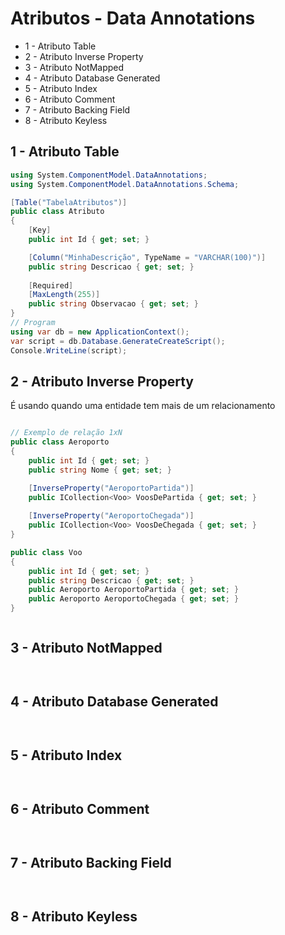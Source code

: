 # Atributos - Data Annotations

* 1 - Atributo Table
* 2 - Atributo Inverse Property
* 3 - Atributo NotMapped
* 4 - Atributo Database Generated
* 5 - Atributo Index
* 6 - Atributo Comment
* 7 - Atributo Backing Field
* 8 - Atributo Keyless


## 1 - Atributo Table
```C#
using System.ComponentModel.DataAnnotations;
using System.ComponentModel.DataAnnotations.Schema;

[Table("TabelaAtributos")]
public class Atributo
{
    [Key] 
    public int Id { get; set; }

    [Column("MinhaDescrição", TypeName = "VARCHAR(100)")]
    public string Descricao { get; set; }
    
    [Required]
    [MaxLength(255)]
    public string Observacao { get; set; }
}
// Program
using var db = new ApplicationContext();
var script = db.Database.GenerateCreateScript();
Console.WriteLine(script);
```


## 2 - Atributo Inverse Property

É usando quando uma entidade tem mais de um relacionamento

```C#

// Exemplo de relação 1xN
public class Aeroporto
{
    public int Id { get; set; }
    public string Nome { get; set; }

    [InverseProperty("AeroportoPartida")]
    public ICollection<Voo> VoosDePartida { get; set; }
    
    [InverseProperty("AeroportoChegada")]
    public ICollection<Voo> VoosDeChegada { get; set; }
}

public class Voo
{
    public int Id { get; set; }
    public string Descricao { get; set; }
    public Aeroporto AeroportoPartida { get; set; }
    public Aeroporto AeroportoChegada { get; set; }
}


```

```
```

## 3 - Atributo NotMapped
```
```

```
```

## 4 - Atributo Database Generated
```
```

```
```

## 5 - Atributo Index
```
```

```
```

## 6 - Atributo Comment
```
```

```
```

## 7 - Atributo Backing Field
```
```

```
```

## 8 - Atributo Keyless
```
```

```
```

